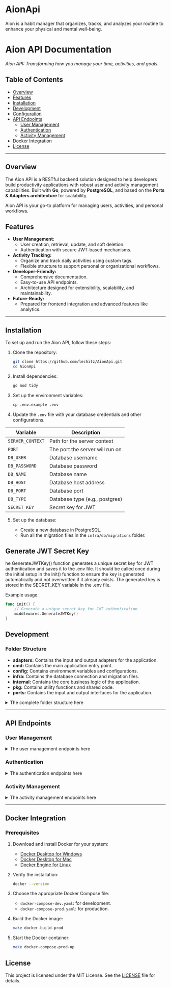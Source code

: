 # AionApi
Aion is a habit manager that organizes, tracks, and analyzes your routine to enhance your physical and mental well-being.


# Aion API Documentation

_Aion API: Transforming how you manage your time, activities, and goals._ 

## **Table of Contents**

- [Overview](#overview)
- [Features](#features)
- [Installation](#installation)
- [Development](#development)
- [Configuration](#configuration)
- [API Endpoints](#api-endpoints)
    - [User Management](#user-management)
    - [Authentication](#authentication)
    - [Activity Management](#activity-management)
- [Docker Integration](#docker-integration)
- [License](#license)

---

## **Overview**

The Aion API is a RESTful backend solution designed to help developers build productivity applications with robust user and activity management capabilities. Built with **Go**, powered by **PostgreSQL**, and based on the **Ports & Adapters architecture** for scalability.

Aion API is your go-to platform for managing users, activities, and personal workflows.

## **Features**

- **User Management:**
    - User creation, retrieval, update, and soft deletion.
    - Authentication with secure JWT-based mechanisms.
- **Activity Tracking:**
    - Organize and track daily activities using custom tags.
    - Flexible structure to support personal or organizational workflows.
- **Developer-Friendly:**
    - Comprehensive documentation.
    - Easy-to-use API endpoints.
    - Architecture designed for extensibility, scalability, and maintainability.
- **Future-Ready:**
    - Prepared for frontend integration and advanced features like analytics.

---

## **Installation**

To set up and run the Aion API, follow these steps:

1. Clone the repository:

   ```bash
   git clone https://github.com/lechitz/AionApi.git
   cd AionApi
   ```

2. Install dependencies:

   ```bash
   go mod tidy
   ```

3. Set up the environment variables:

   ```bash
   cp .env.example .env
   ```

4. Update the `.env` file with your database credentials and other configurations.

<div align="center">

| Variable            | Description                        |
|---------------------|------------------------------------|
| `SERVER_CONTEXT`     | Path for the server context        |
| `PORT`               | The port the server will run on    |
| `DB_USER`            | Database username                  |
| `DB_PASSWORD`        | Database password                  |
| `DB_NAME`            | Database name                      |
| `DB_HOST`            | Database host address              |
| `DB_PORT`            | Database port                      |
| `DB_TYPE`            | Database type (e.g., postgres)     |
| `SECRET_KEY`         | Secret key for JWT                 |
</div>

5. Set up the database:

    - Create a new database in PostgreSQL.
    - Run all the migration files in the `infra/db/migrations` folder.


## **Generate JWT Secret Key**

he GenerateJWTKey() function generates a unique secret key for JWT authentication and saves it to the .env file. It should be called once during the initial setup in the init() function to ensure the key is generated automatically and not overwritten if it already exists. The generated key is stored in the SECRET_KEY variable in the .env file.

Example usage:

```go
func init() {
	// Generate a unique secret key for JWT authentication
	middlewares.GenerateJWTKey()
}
```

## **Development**

### **Folder Structure**

- **adapters:** Contains the input and output adapters for the application.
- **cmd:** Contains the main application entry point.
- **config:** Contains environment variables and configurations.
- **infra:** Contains the database connection and migration files.
- **internal:** Contains the core business logic of the application.
- **pkg:** Contains utility functions and shared code.
- **ports:** Contains the input and output interfaces for the application.

<details>
<summary> 
The complete folder structure here
</summary>

```plaintext
.
├── adapters
│   ├── input
│   │   └── http
│   │       ├── handlers
│   │       │   ├── generic.go
│   │       │   ├── models.go
│   │       │   └── user.go
│   │       └── router.go
│   ├── middlewares
│   │   ├── auth.go
│   │   ├── jwt.go
│   │   └── security.go
│   ├── output
│   │   └── repository
│   │       └── user.go
│   └── security
│       └── token.go
├── cmd
│   └── aion-api
│       └── main.go
├── config
│   └── environments.go
├── docker-compose-dev.yaml
├── docker-compose-prod.yaml
├── Dockerfile
├── docs
├── go.mod
├── go.sum
├── infra
│   └── db
│       ├── migrations
│       │   ├── 01-users.sql
│       │   ├── 02-tags.sql
│       │   ├── 03_days.sql
│       │   ├── 04_personal_diaries.sql
│       │   ├── 05_professional_diaries.sql
│       │   ├── 06_day_tag_summary.sql
│       │   ├── 07_day_moods.sql
│       │   ├── 08_day_energy.sql
│       │   ├── 09_day_water_intake.sql
│       │   └── 10_day_intentions.sql
│       └── postgres.go
├── internal
│   └── core
│       ├── domain
│       │   ├── context.go
│       │   └── user.go
│       └── service
│           └── user.go
├── LICENSE
├── Makefile
├── pkg
│   └── utils
│       ├── error_handler.go
│       └── response.go
├── ports
│   ├── input
│   │   └── user.go
│   └── output
│       └── user.go
└── README.md
```
</details>

---

## **API Endpoints**

### **User Management**
<details>
<summary> 
 The user management endpoints here
</summary>


#### **Create User**
- **Method:** `POST`
- **Endpoint:** `/user/create`
- **Request Body:**

  ```json
  {
      "name": "string",
      "username": "string",
      "email": "string",
      "password": "string"
  }
  ```
- **Response:**

  ```json
  {
      "id": "uuid",
      "name": "string",
      "username": "string",
      "email": "string"
  }
  ```

#### **Get All Users**
- **Method:** `GET`
- **Endpoint:** `/user/all`
- **Headers:**
    - `Authorization: Bearer <token>`

#### **Get User by ID**
- **Method:** `GET`
- **Endpoint:** `/user/{id}`
- **Headers:**
    - `Authorization: Bearer <token>`

#### **Update User**
- **Method:** `PUT`
- **Endpoint:** `/user/{id}`
- **Request Body:**

  ```json
  {
      "name": "string",
      "username": "string",
      "email": "string"
  }
  ```

#### **Soft Delete User**
- **Method:** `DELETE`
- **Endpoint:** `/user/{id}`
- **Headers:**
    - `Authorization: Bearer <token>`
</details>


### **Authentication**

<details>
<summary> 
 The authentication endpoints here
</summary>
#### **Login**
- **Method:** `POST`
- **Endpoint:** `/login`
- **Request Body:**

  ```json
  {
      "username": "string",
      "password": "string"
  }
  ```
- **Response:**

  ```json
  {
      "token": "string"
  }
  ```
</details>

### **Activity Management**

<details>
<summary> 
 The activity management endpoints here
</summary>

#### **Create Activity**
- **Method:** `POST`
- **Endpoint:** `/activity/create`
- **Request Body:**

  ```json
  {
      "title": "string",
      "description": "string",
      "tags": ["string"]
  }
  ```

#### **Get All Activities**
- **Method:** `GET`
- **Endpoint:** `/activity/all`
- **Headers:**
    - `Authorization: Bearer <token>`

#### **Update Activity**
- **Method:** `PUT`
- **Endpoint:** `/activity/{id}`
- **Request Body:**

  ```json
  {
      "title": "string",
      "description": "string",
      "tags": ["string"]
  }
  ```

#### **Delete Activity**
- **Method:** `DELETE`
- **Endpoint:** `/activity/{id}`
- **Headers:**
    - `Authorization: Bearer <token>`

---
</details>

---

## **Docker Integration**

### Prerequisites

1. Download and install Docker for your system:

    - [Docker Desktop for Windows](https://docs.docker.com/docker-for-windows/install/)
    - [Docker Desktop for Mac](https://docs.docker.com/docker-for-mac/install/)
    - [Docker Engine for Linux](https://docs.docker.com/engine/install/)

2. Verify the installation:

   ```bash
   docker --version
   ```

3. Choose the appropriate Docker Compose file:

    - `docker-compose-dev.yaml`: for development.
    - `docker-compose-prod.yaml`: for production.

4. Build the Docker image:
   ```bash
   make docker-build-prod
   ```

5. Start the Docker container:

   ```bash
   make docker-compose-prod-up
   ```

## **License**

This project is licensed under the MIT License. See the [LICENSE](LICENSE) file for details.
